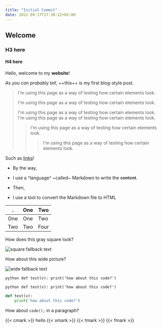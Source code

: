 ```yaml
---
title: "Initial Commit"
date: 2022-09-17T17:30:12+03:00
---
```


## Welcome

### H3 here

#### H4 here

Hello, welcome to my **website**!

*As you can probably tell*, ++this++ is my first blog-style post.



> I'm using this page as a way of testing how certain elements look.
>
> I'm using this page as a way of testing how certain elements look.
>
> I'm using this page as a way of testing how certain elements look.\
> I'm using this page as a way of testing how certain elements look.
> > I'm using this page as a way of testing how certain elements look.
> > > I'm using this page as a way of testing how certain elements look.

Such as [links](https://example.org)!


- By the way,

- I use a ^language^ ~called~ Markdown to write the ~~content~~.

- Then,
- I use a tool to convert the Markdown file to HTML

.|One|Two
-|-|-
One|One|Two
Two|Two|Four

How does this gray square look?

![square fallback text](/df26cfa3c16ea7990274cdcb1de53a05.png)

How about this wide picture?

![wide fallback text](/1fcd305cb0a829c70c8dbcced4ae49de.png)

```
python def test(v): print('how about this code?')
```

	python def test(v): print('how about this code?')

```python
def test(v):
	print('how about this code?')
```
			

How about `code();` in a paragraph?

{{< cmark >}} hello {{< xmark >}} {{< tmark >}} {{< fmark >}}

